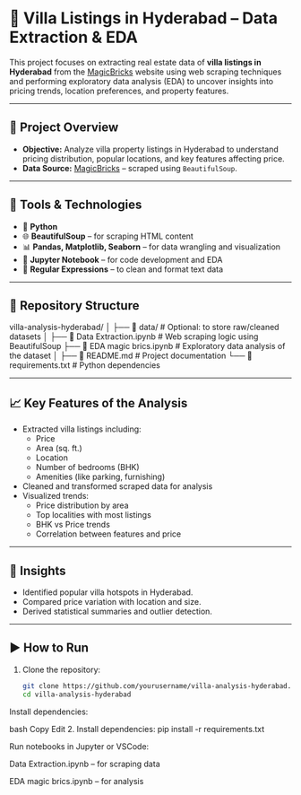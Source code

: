 # 🏡 Villa Listings in Hyderabad – Data Extraction & EDA

This project focuses on extracting real estate data of **villa listings in Hyderabad** from the [MagicBricks](https://www.magicbricks.com/) website using web scraping techniques and performing exploratory data analysis (EDA) to uncover insights into pricing trends, location preferences, and property features.

---

## 📌 Project Overview

- **Objective:** Analyze villa property listings in Hyderabad to understand pricing distribution, popular locations, and key features affecting price.
- **Data Source:** [MagicBricks](https://www.magicbricks.com/) – scraped using `BeautifulSoup`.

---

## 🔧 Tools & Technologies

- 🐍 **Python**
- 🌐 **BeautifulSoup** – for scraping HTML content
- 📊 **Pandas, Matplotlib, Seaborn** – for data wrangling and visualization
- 📓 **Jupyter Notebook** – for code development and EDA
- 🔣 **Regular Expressions** – to clean and format text data

---

## 📂 Repository Structure
villa-analysis-hyderabad/
│
├── 📁 data/ # Optional: to store raw/cleaned datasets
│
├── 📓 Data Extraction.ipynb # Web scraping logic using BeautifulSoup
├── 📓 EDA magic brics.ipynb # Exploratory data analysis of the dataset
│
├── 📄 README.md # Project documentation
└── 📄 requirements.txt # Python dependencies


---

## 📈 Key Features of the Analysis

- Extracted villa listings including:
  - Price
  - Area (sq. ft.)
  - Location
  - Number of bedrooms (BHK)
  - Amenities (like parking, furnishing)
- Cleaned and transformed scraped data for analysis
- Visualized trends:
  - Price distribution by area
  - Top localities with most listings
  - BHK vs Price trends
  - Correlation between features and price

---

## 🧠 Insights

- Identified popular villa hotspots in Hyderabad.
- Compared price variation with location and size.
- Derived statistical summaries and outlier detection.

---

## ▶️ How to Run

1. Clone the repository:
   ```bash
   git clone https://github.com/yourusername/villa-analysis-hyderabad.git
   cd villa-analysis-hyderabad
Install dependencies:

bash
Copy
Edit
2. Install dependencies:
     pip install -r requirements.txt

Run notebooks in Jupyter or VSCode:

Data Extraction.ipynb – for scraping data

EDA magic brics.ipynb – for analysis
